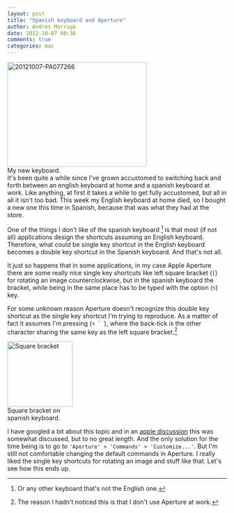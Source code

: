 ```yaml
---
layout: post
title: "Spanish keyboard and Aperture"
author: Andres Marrugo
date: 2012-10-07 00:36
comments: true
categories: mac
---
```



<div class="aic" style="width:320px"><a href="http://www.flickr.com/photos/copiancestral/8060866808/" title="Mac keyboard by copiancestral, on Flickr"><img src="http://farm9.staticflickr.com/8030/8060866808_dc3b5dc915_n.jpg" width="320" height="240" alt="20121007-PA077266"></a><br>
My new keyboard.</div>
It's been quite a while since I've grown accustomed to switching back and forth between an english keyboard at home and a spanish keyboard at work. Like anything, at first it takes a while to get fully accustomed, but all in all it isn't too bad. This week my English keyboard at home died, so I bought a new one this time in Spanish, because that was what they had at the store. 

One of the things I don't like of the spanish keyboard [^fn1] is that most (if not all) applications design the shortcuts assuming an English keyboard. Therefore, what could be single key shortcut in the English keyboard becomes a double key shortcut in the  Spanish keyboard. And that's not all. 

<!--more--> 

It just so happens that in some applications, in my case Apple Aperture there are some really nice single key shortcuts like left square bracket (``[``) for rotating an image counterclockwise, but in the spanish keyboard the bracket, while being in the same place has to be typed with the option (``⌥``) key. 

For some unknown reason Aperture doesn't recognize this double key shortcut as the single key shortcut I'm trying to reproduce. As a matter of fact it assumes I'm pressing (``⌥ ` ``), where the back-tick is the other character sharing the same key as the left square bracket.[^fn2]

<div class="aic" style="width:150px"><a href="http://www.flickr.com/photos/copiancestral/8060947094/" title="Square bracket by copiancestral, on Flickr"><img src="http://farm9.staticflickr.com/8034/8060947094_174fee44ff_q.jpg" width="150" height="150" alt="Square bracket"></a><br>
Square bracket on spanish keyboard.</div>

I have googled a bit about this topic and in an [apple discussion][apple] this was somewhat discussed, but to no great length. And the only solution for the time being is to go to ``'Aperture' > 'Commands' > 'Customize...'``. But I'm still not comfortable changing the default commands in Aperture. I really liked the single key shortcuts for rotating an image and stuff like that. Let's see how this ends up.

[^fn1]: Or any other keyboard that's not the English one.

[^fn2]: The reason I hadn't noticed this is that I don't use Aperture at work.

[apple]: https://discussions.apple.com/thread/1452719?start=0&tstart=0

